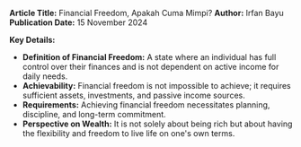 **Article Title:** Financial Freedom, Apakah Cuma Mimpi?
**Author:** Irfan Bayu
**Publication Date:** 15 November 2024

**Key Details:**
- **Definition of Financial Freedom:** A state where an individual has full control over their finances and is not dependent on active income for daily needs.
- **Achievability:** Financial freedom is not impossible to achieve; it requires sufficient assets, investments, and passive income sources.
- **Requirements:** Achieving financial freedom necessitates planning, discipline, and long-term commitment.
- **Perspective on Wealth:** It is not solely about being rich but about having the flexibility and freedom to live life on one's own terms.